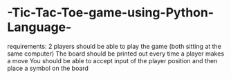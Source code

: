 # -Tic-Tac-Toe-game-using-Python-Language-
 requirements:  2 players should be able to play the game (both sitting at the same computer) The board should be printed out every time a player makes a move You should be able to accept input of the player position and then place a symbol on the board
